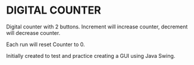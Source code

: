 # DIGITAL COUNTER
Digital counter with 2 buttons. 
Increment will increase counter, decrement will decrease counter. 

Each run will reset Counter to 0.

Initially created to test and practice creating a GUI using Java Swing.
